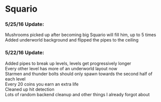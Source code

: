 # Squario
### 5/25/16 Update:
Mushrooms picked up after becoming big Squario will fill him, up to 5 times
Added underworld background and flipped the pipes to the ceiling

### 5/22/16 Update:
Added pipes to break up levels, levels get progressively longer  
Every other level has more of an underworld layout now  
Starmen and thunder bolts should only spawn towards the second half of each level  
Every 20 coins you earn an extra life  
Cleaned up hit detection  
Lots of random backend cleanup and other things I already forgot about  
